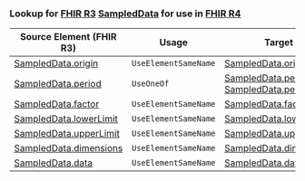 ### Lookup for [FHIR R3](https://hl7.org/fhir/STU3/) [SampledData](https://hl7.org/fhir/STU3/SampledData.html) for use in [FHIR R4](https://hl7.org/fhir/R4/)

| Source Element (FHIR R3) | Usage | Target |
| -------------- | ----- | ------ |
| [SampledData.origin](https://hl7.org/fhir/STU3/SampledData.html#resource) | `UseElementSameName` | [SampledData.origin](https://hl7.org/fhir/R4/SampledData.html#resource) |
| [SampledData.period](https://hl7.org/fhir/STU3/SampledData.html#resource) | `UseOneOf` | [SampledData.period](https://hl7.org/fhir/R4/SampledData.html#resource)<br />[SampledData.period](https://hl7.org/fhir/R4/SampledData.html#resource) |
| [SampledData.factor](https://hl7.org/fhir/STU3/SampledData.html#resource) | `UseElementSameName` | [SampledData.factor](https://hl7.org/fhir/R4/SampledData.html#resource) |
| [SampledData.lowerLimit](https://hl7.org/fhir/STU3/SampledData.html#resource) | `UseElementSameName` | [SampledData.lowerLimit](https://hl7.org/fhir/R4/SampledData.html#resource) |
| [SampledData.upperLimit](https://hl7.org/fhir/STU3/SampledData.html#resource) | `UseElementSameName` | [SampledData.upperLimit](https://hl7.org/fhir/R4/SampledData.html#resource) |
| [SampledData.dimensions](https://hl7.org/fhir/STU3/SampledData.html#resource) | `UseElementSameName` | [SampledData.dimensions](https://hl7.org/fhir/R4/SampledData.html#resource) |
| [SampledData.data](https://hl7.org/fhir/STU3/SampledData.html#resource) | `UseElementSameName` | [SampledData.data](https://hl7.org/fhir/R4/SampledData.html#resource) |
